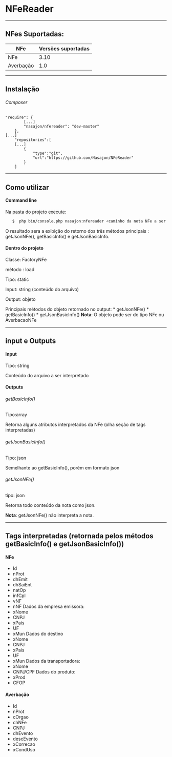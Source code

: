 # NFeReader
 ------------
## NFes Suportadas:

  NFe| Versões suportadas
------------ | -------------
NFe | 3.10
Averbação | 1.0

------------
## Instalação
###### Composer
```
"require": {
        [...]
        "nasajon/nfereader": "dev-master"
    },
[...]
    "repositories":[
    [...]
        {
            "type":"git",
            "url":"https://github.com/Nasajon/NFeReader"
        }
    ]
```
------------
## Como utilizar

#### Command line

Na pasta do projeto execute:
```bash
   $  php bin/console.php nasajon:nfereader <caminho da nota NFe a ser lida>
```
O resultado sera a exibição do retorno dos três métodos principais : getJsonNFe(), getBasicInfo() e getJsonBasicInfo.

#### Dentro do projeto
Classe: FactoryNFe

método : load

   Tipo: static
   
   Input: string (conteúdo do arquivo)
   
   Output: objeto
   
   Principais métodos do objeto retornado no output:
      * getJsonNFe()
      * getBasicInfo()
      * getJsonBasicInfo()
**Nota**: O objeto pode ser do tipo NFe ou AverbacaoNFe


------------
## input e Outputs

#### Input

Tipo: string 

Conteúdo do arquivo a ser interpretado

#### Outputs

###### getBasicInfo()

Tipo:array

Retorna alguns atributos interpretados da NFe (olha seção de tags interpretadas)

###### getJsonBasicInfo()

Tipo: json

Semelhante ao getBasicInfo(), porém em formato json

###### getJsonNFe()

tipo: json

Retorna todo conteúdo da nota como json. 

**Nota**: getJsonNFe() não interpreta a nota.

------------
## Tags interpretadas (retornada pelos métodos getBasicInfo() e getJsonBasicInfo())

#### NFe

* Id
* nProt
* dhEmit
* dhSaiEnt
* natOp
* infCpl
* vNF
* nNF
Dados da empresa emissora:
* xNome
* CNPJ
* xPais
* UF
* xMun
Dados do destino
* xNome
* CNPJ
* xPais
* UF
* xMun
Dados da transportadora:
* xNome
* CNPJ/CPF
Dados do produto:
* xProd
* CFOP

#### Averbação

* Id
* nProt
* cOrgao
* chNFe
* CNPJ
* dhEvento
* descEvento
* xCorrecao
* xCondUso

